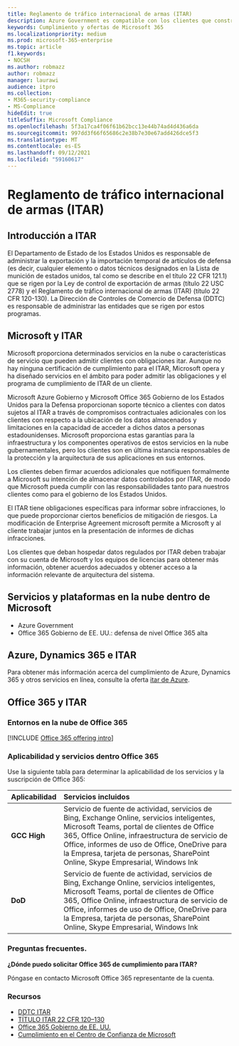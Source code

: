 ```yaml
---
title: Reglamento de tráfico internacional de armas (ITAR)
description: Azure Government es compatible con los clientes que construyen el tráfico internacional de Estados Unidos en sistemas compatibles con los regantes de armas.
keywords: Cumplimiento y ofertas de Microsoft 365
ms.localizationpriority: medium
ms.prod: microsoft-365-enterprise
ms.topic: article
f1.keywords:
- NOCSH
ms.author: robmazz
author: robmazz
manager: laurawi
audience: itpro
ms.collection:
- M365-security-compliance
- MS-Compliance
hideEdit: true
titleSuffix: Microsoft Compliance
ms.openlocfilehash: 5f3a17ca4f06f61b62bcc13e44b74ad4d436a6da
ms.sourcegitcommit: 997dd3f66f65686c2e38b7e30e67add426dce5f3
ms.translationtype: MT
ms.contentlocale: es-ES
ms.lasthandoff: 09/12/2021
ms.locfileid: "59160617"
---
```

# <a name="international-traffic-in-arms-regulations-itar"></a>Reglamento de tráfico internacional de armas (ITAR)

## <a name="itar-overview"></a>Introducción a ITAR

El Departamento de Estado de los Estados Unidos es responsable de administrar la exportación y la importación temporal de artículos de defensa (es decir, cualquier elemento o datos técnicos designados en la Lista de munición de estados unidos, tal como se describe en el título 22 CFR 121.1) que se rigen por la Ley de control de exportación de armas (título 22 USC 2778) y el Reglamento de tráfico internacional de armas (ITAR) (título 22 CFR 120-130). La Dirección de Controles de Comercio de Defensa (DDTC) es responsable de administrar las entidades que se rigen por estos programas.

## <a name="microsoft-and-itar"></a>Microsoft y ITAR

Microsoft proporciona determinados servicios en la nube o características de servicio que pueden admitir clientes con obligaciones itar. Aunque no hay ninguna certificación de cumplimiento para el ITAR, Microsoft opera y ha diseñado servicios en el ámbito para poder admitir las obligaciones y el programa de cumplimiento de ITAR de un cliente.  
  
Microsoft Azure Gobierno y Microsoft Office 365 Gobierno de los Estados Unidos para la Defensa proporcionan soporte técnico a clientes con datos sujetos al ITAR a través de compromisos contractuales adicionales con los clientes con respecto a la ubicación de los datos almacenados y limitaciones en la capacidad de acceder a dichos datos a personas estadounidenses. Microsoft proporciona estas garantías para la infraestructura y los componentes operativos de estos servicios en la nube gubernamentales, pero los clientes son en última instancia responsables de la protección y la arquitectura de sus aplicaciones en sus entornos.  
  
Los clientes deben firmar acuerdos adicionales que notifiquen formalmente a Microsoft su intención de almacenar datos controlados por ITAR, de modo que Microsoft pueda cumplir con las responsabilidades tanto para nuestros clientes como para el gobierno de los Estados Unidos.  
  
El ITAR tiene obligaciones específicas para informar sobre infracciones, lo que puede proporcionar ciertos beneficios de mitigación de riesgos. La modificación de Enterprise Agreement microsoft permite a Microsoft y al cliente trabajar juntos en la presentación de informes de dichas infracciones.  
  
Los clientes que deban hospedar datos regulados por ITAR deben trabajar con su cuenta de Microsoft y los equipos de licencias para obtener más información, obtener acuerdos adecuados y obtener acceso a la información relevante de arquitectura del sistema.

## <a name="microsoft-in-scope-cloud-platforms--services"></a>Servicios y plataformas en la nube dentro de Microsoft 

- Azure Government
- Office 365 Gobierno de EE. UU.: defensa de nivel Office 365 alta

## <a name="azure-dynamics-365-and-itar"></a>Azure, Dynamics 365 e ITAR

Para obtener más información acerca del cumplimiento de Azure, Dynamics 365 y otros servicios en línea, consulte la oferta [itar de Azure](/azure/compliance/offerings/offering-itar).

## <a name="office-365-and-itar"></a>Office 365 y ITAR

### <a name="office-365-cloud-environments"></a>Entornos en la nube de Office 365

[!INCLUDE [Office 365 offering intro](../includes/o365-offering-introduction.md)]

### <a name="office-365-applicability-and-in-scope-services"></a>Aplicabilidad y servicios dentro Office 365

Use la siguiente tabla para determinar la aplicabilidad de los servicios y la suscripción de Office 365:

| **Aplicabilidad** | **Servicios incluidos** |
|:------------------|:----------------------|
| **GCC High** | Servicio de fuente de actividad, servicios de Bing, Exchange Online, servicios inteligentes, Microsoft Teams, portal de clientes de Office 365, Office Online, infraestructura de servicio de Office, informes de uso de Office, OneDrive para la Empresa, tarjeta de personas, SharePoint Online, Skype Empresarial, Windows Ink |
| **DoD** | Servicio de fuente de actividad, servicios de Bing, Exchange Online, servicios inteligentes, Microsoft Teams, portal de clientes de Office 365, Office Online, infraestructura de servicio de Office, informes de uso de Office, OneDrive para la Empresa, tarjeta de personas, SharePoint Online, Skype Empresarial, Windows Ink |

### <a name="frequently-asked-questions"></a>Preguntas frecuentes.

**¿Dónde puedo solicitar Office 365 de cumplimiento para ITAR?**

Póngase en contacto Microsoft Office 365 representante de la cuenta.

### <a name="resources"></a>Recursos

- [DDTC ITAR](https://www.pmddtc.state.gov/?id=ddtc_kb_article_page&sys_id=24d528fddbfc930044f9ff621f961987)
- [TÍTULO ITAR 22 CFR 120–130](https://aka.ms/itar)
- [Office 365 Gobierno de EE. UU.](https://products.office.com/government/office-365-web-services-for-government)
- [Cumplimiento en el Centro de Confianza de Microsoft](https://www.microsoft.com/trust-center/compliance/compliance-overview)
